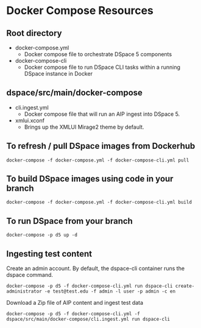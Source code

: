 # Docker Compose Resources

## Root directory
- docker-compose.yml
    - Docker compose file to orchestrate DSpace 5 components
- docker-compose-cli
    - Docker compose file to run DSpace CLI tasks within a running DSpace instance in Docker

## dspace/src/main/docker-compose

- cli.ingest.yml
    - Docker compose file that will run an AIP ingest into DSpace 5.
- xmlui.xconf
    - Brings up the XMLUI Mirage2 theme by default.

## To refresh / pull DSpace images from Dockerhub
```
docker-compose -f docker-compose.yml -f docker-compose-cli.yml pull
```

## To build DSpace images using code in your branch
```
docker-compose -f docker-compose.yml -f docker-compose-cli.yml build
```

## To run DSpace from your branch

```
docker-compose -p d5 up -d
```

## Ingesting test content

Create an admin account.  By default, the dspace-cli container runs the dspace command.
```
docker-compose -p d5 -f docker-compose-cli.yml run dspace-cli create-administrator -e test@test.edu -f admin -l user -p admin -c en
```

Download a Zip file of AIP content and ingest test data
```
docker-compose -p d5 -f docker-compose-cli.yml -f dspace/src/main/docker-compose/cli.ingest.yml run dspace-cli
```
